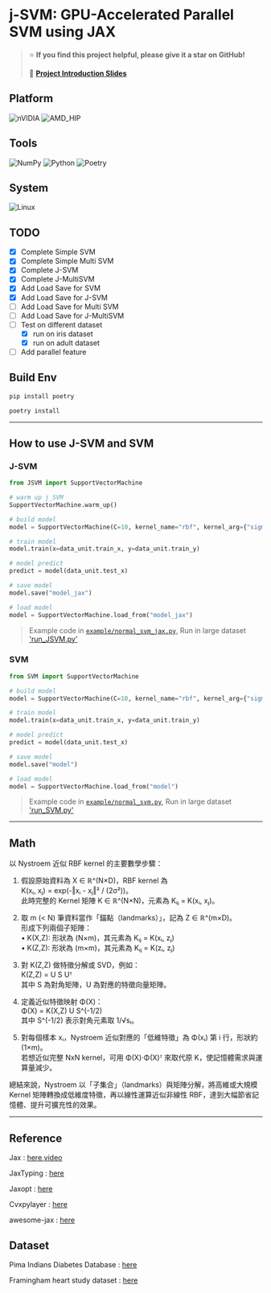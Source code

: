 # j-SVM: GPU-Accelerated Parallel SVM using JAX

> ⭐ **If you find this project helpful, please give it a star on GitHub!**
>
> 📖 **[Project Introduction Slides](https://gamma.app/docs/j-SVM-slide-s253x90o2ruq768)**

## Platform

![nVIDIA](https://img.shields.io/badge/cuda-000000.svg?style=for-the-badge&logo=nVIDIA&logoColor=green) ![AMD_HIP](https://img.shields.io/badge/HIP-%23000000.svg?style=for-the-badge&logo=amd&logoColor=white&logoSize=auto)

## Tools

![NumPy](https://img.shields.io/badge/numpy-%23013243.svg?style=for-the-badge&logo=numpy&logoColor=white)  ![Python](https://img.shields.io/badge/python-3670A0?style=for-the-badge&logo=python&logoColor=ffdd54) ![Poetry](https://img.shields.io/badge/Poetry-%233B82F6.svg?style=for-the-badge&logo=poetry&logoColor=0B3D8D)

## System

![Linux](https://img.shields.io/badge/Linux-FCC624?style=for-the-badge&logo=linux&logoColor=black)

## TODO

- [x] Complete Simple SVM
- [x] Complete Simple Multi SVM
- [x] Complete J-SVM
- [x] Complete J-MultiSVM
- [x] Add Load Save for SVM
- [x] Add Load Save for J-SVM
- [ ] Add Load Save for Multi SVM
- [ ] Add Load Save for J-MultiSVM
- [ ] Test on different dataset
  - [x] run on iris dataset
  - [x] run on adult dataset
- [ ] Add parallel feature

## Build Env

```sh
pip install poetry 

poetry install 
```

---

## How to use J-SVM and SVM

### J-SVM

```python
from JSVM import SupportVectorMachine

# warm up j_SVM
SupportVectorMachine.warm_up()

# build model 
model = SupportVectorMachine(C=10, kernel_name="rbf", kernel_arg={"sigma": 2})

# train model 
model.train(x=data_unit.train_x, y=data_unit.train_y)

# model predict  
predict = model(data_unit.test_x)

# save model 
model.save("model_jax")

# load model 
model = SupportVectorMachine.load_from("model_jax")
```

> Example code in [`example/normal_svm_jax.py`](./example/normal_svm_jax.py),
> Run in large dataset ['run_JSVM.py'](./run_JSVM.py)

### SVM

```python
from SVM import SupportVectorMachine

# build model 
model = SupportVectorMachine(C=10, kernel_name="rbf", kernel_arg={"sigma": 2})

# train model 
model.train(x=data_unit.train_x, y=data_unit.train_y)

# model predict  
predict = model(data_unit.test_x)

# save model 
model.save("model")

# load model 
model = SupportVectorMachine.load_from("model")
```

> Example code in [`example/normal_svm.py`](./example/normal_svm.py),
> Run in large dataset ['run_SVM.py'](./run_SVM.py)

---

## Math

以 Nystroem 近似 RBF kernel 的主要數學步驟：

1. 假設原始資料為 X ∈ ℝ^(N×D)，RBF kernel 為  
   K(xᵢ, xⱼ) = exp(-‖xᵢ - xⱼ‖² / (2σ²))。  
   此時完整的 Kernel 矩陣 K ∈ ℝ^(N×N)，元素為 Kᵢⱼ = K(xᵢ, xⱼ)。

2. 取 m (< N) 筆資料當作「錨點（landmarks）」，記為 Z ∈ ℝ^(m×D)。  
   形成下列兩個子矩陣：  
   • K(X,Z): 形狀為 (N×m)，其元素為 Kᵢⱼ = K(xᵢ, zⱼ)  
   • K(Z,Z): 形狀為 (m×m)，其元素為 Kᵢⱼ = K(zᵢ, zⱼ)

3. 對 K(Z,Z) 做特徵分解或 SVD，例如：  
   K(Z,Z) = U S Uᵀ  
   其中 S 為對角矩陣，U 為對應的特徵向量矩陣。

4. 定義近似特徵映射 Φ(X)：  
   Φ(X) = K(X,Z) U S^(-1/2)  
   其中 S^(-1/2) 表示對角元素取 1/√sᵢ。

5. 對每個樣本 xᵢ，Nystroem 近似對應的「低維特徵」為 Φ(xᵢ) 第 i 行，形狀約 (1×m)。  
   若想近似完整 NxN kernel，可用 Φ(X)·Φ(X)ᵀ 來取代原 K，使記憶體需求與運算量減少。

總結來說，Nystroem 以「子集合」（landmarks）與矩陣分解，將高維或大規模 Kernel 矩陣轉換成低維度特徵，再以線性運算近似非線性 RBF，達到大幅節省記憶體、提升可擴充性的效果。

---

## Reference

Jax : [here](https://github.com/jax-ml/jax),[video](https://www.youtube.com/watch?v=_0D5lXDjNpw)

JaxTyping : [here](https://github.com/patrick-kidger/jaxtyping)

Jaxopt : [here](https://jaxopt.github.io/stable/index.html)

Cvxpylayer : [here](https://github.com/cvxgrp/cvxpylayers)

awesome-jax : [here](https://github.com/n2cholas/awesome-jax?tab=readme-ov-file)

## Dataset

Pima Indians Diabetes Database : [here](https://www.kaggle.com/datasets/uciml/pima-indians-diabetes-database)

Framingham heart study dataset : [here](https://www.kaggle.com/datasets/aasheesh200/framingham-heart-study-dataset)
